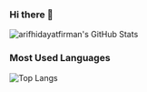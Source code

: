 ### Hi there 👋

![arifhidayatfirman's GitHub Stats](https://github-readme-stats.vercel.app/api?username=arifhidayatfirman&cache_seconds=0&show_icons=true&count_private=true&theme=dark)

### Most Used Languages

![Top Langs](https://github-readme-stats.vercel.app/api/top-langs/?username=arifhidayatfirman&cache_seconds=0&layout=compact&theme=dark)


<!--
**arifhidayatfirman/arifhidayatfirman** is a ✨ _special_ ✨ repository because its `README.md` (this file) appears on your GitHub profile.

Here are some ideas to get you started:

- 🔭 I’m currently working on ...
- 🌱 I’m currently learning ...
- 👯 I’m looking to collaborate on ...
- 🤔 I’m looking for help with ...
- 💬 Ask me about ...
- 📫 How to reach me: ...
- 😄 Pronouns: ...
- ⚡ Fun fact: ...
-->
